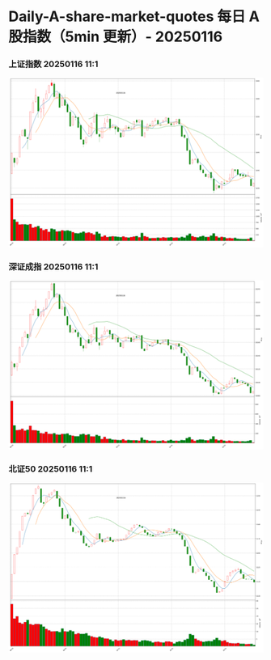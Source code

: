 
# Daily-A-share-market-quotes 每日 A 股指数（5min 更新）- 20250116

### 上证指数 20250116 11:1
![](./fig/2025/1/20250116-sh000001.png)

### 深证成指 20250116 11:1
![](./fig/2025/1/20250116-sz399001.png)

### 北证50 20250116 11:1
![](./fig/2025/1/20250116-bj899050.png)
